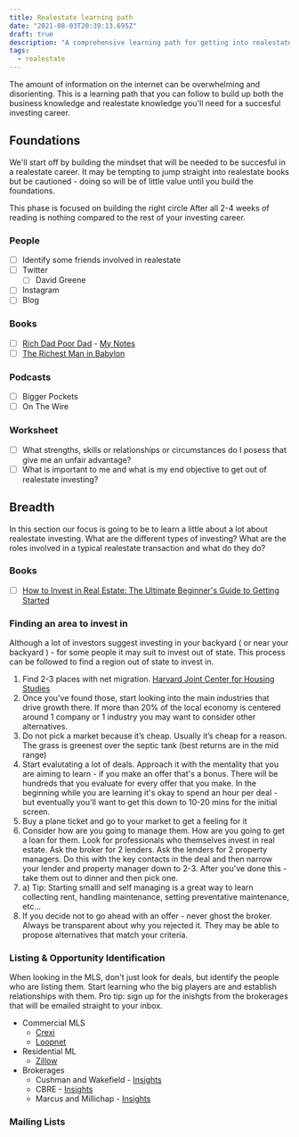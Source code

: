 ```yaml
---
title: Realestate learning path
date: "2021-08-03T20:39:13.695Z"
draft: true
description: "A comprehensive learning path for getting into realestate"
tags:
  - realestate
---
```


The amount of information on the internet can be overwhelming and disorienting. This is a learning path that you can follow to build up both the business knowledge and realestate knowledge you'll need for a succesful investing career.

## Foundations

We'll start off by building the mindset that will be needed to be succesful in a realestate career. It may be tempting to jump straight into realestate books but be cautioned - doing so will be of little value until you build the foundations.

This phase is focused on building the right circle After all 2-4 weeks of reading is nothing compared to the rest of your investing career.

### People

- [ ] Identify some friends involved in realestate
- [ ] Twitter
  - [ ] David Greene
- [ ] Instagram
- [ ] Blog

### Books

- [ ] [Rich Dad Poor Dad](https://www.amazon.com/Rich-Dad-Poor-Teach-Middle/dp/1612680194) - [My Notes](./notes/rich-dad-poor-dad)
- [ ] [The Richest Man in Babylon](https://www.amazon.com/Richest-Man-Babylon-Original-1926/dp/1508524351)

### Podcasts

- [ ] Bigger Pockets
- [ ] On The Wire

### Worksheet

- [ ] What strengths, skills or relationships or circumstances do I posess that give me an unfair advantage?
- [ ] What is important to me and what is my end objective to get out of realestate investing?

## Breadth

In this section our focus is going to be to learn a little about a lot about realestate investing. What are the different types of investing? What are the roles involved in a typical realestate transaction and what do they do?

### Books

- [ ] [How to Invest in Real Estate: The Ultimate Beginner's Guide to Getting Started](https://www.amazon.com/How-Invest-Real-Estate-Beginners/dp/099758470X)

### Finding an area to invest in

Although a lot of investors suggest investing in your backyard ( or near your backyard ) - for some people it may suit to invest out of state. This process can be followed to find a region out of state to invest in.

1. Find 2-3 places with net migration. [Harvard Joint Center for Housing Studies](https://www.jchs.harvard.edu/blog/domestic-migration-drove-state-and-local-population-change-2021)
2. Once you've found those, start looking into the main industries that drive growth there. If more than 20% of the local economy is centered around 1 company or 1 industry you may want to consider other alternatives.
3. Do not pick a market because it’s cheap. Usually it’s cheap for a reason. The grass is greenest over the septic tank (best returns are in the mid range)
4. Start evalutating a lot of deals. Approach it with the mentality that you are aiming to learn - if you make an offer that's a bonus. There will be hundreds that you evaluate for every offer that you make. In the beginning while you are learning it's okay to spend an hour per deal - but eventually you'll want to get this down to 10-20 mins for the initial screen.
5. Buy a plane ticket and go to your market to get a feeling for it
6. Consider how are you going to manage them. How are you going to get a loan for them. Look for professionals who themselves invest in real estate. Ask the broker for 2 lenders. Ask the lenders for 2 property managers. Do this with the key contacts in the deal and then narrow your lender and property manager down to 2-3. After you've done this - take them out to dinner and then pick one.
7. a) Tip: Starting smalll and self managing is a great way to learn collecting rent, handling maintenance, setting preventative maintenance, etc...
8. If you decide not to go ahead with an offer - never ghost the broker. Always be transparent about why you rejected it. They may be able to propose alternatives that match your criteria.

### Listing & Opportunity Identification

When looking in the MLS, don't just look for deals, but identify the people who are listing them. Start learning who the big players are and establish relationships with them. Pro tip: sign up for the inishgts from the brokerages that will be emailed straight to your inbox.

- Commercial MLS
  - [Crexi](https://www.crexi.com/)
  - [Loopnet](https://www.loopnet.com/)
- Residential ML
  - [Zillow](https://www.zillow.com/)
- Brokerages
  - Cushman and Wakefield - [Insights](https://cloud.comm.cushmanwakefield.com/Local_US_Market_Insights_Subscription_Form)
  - CBRE - [Insights](https://www.cbre.com/insights#overview)
  - Marcus and Millichap - [Insights](https://www.marcusmillichap.com/research)

### Mailing Lists

